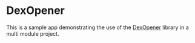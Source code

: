 # DexOpener
This is a sample app demonstrating the use of the [DexOpener](https://github.com/tmurakami/dexopener) library in a multi module project.
